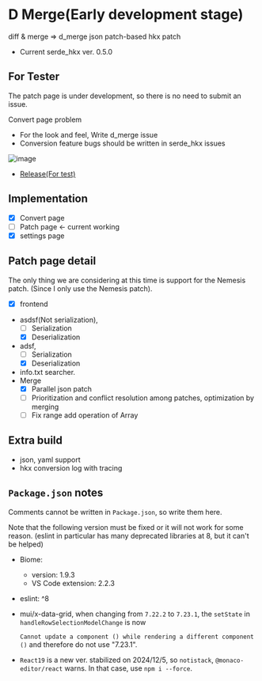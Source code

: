 # D Merge(Early development stage)

diff & merge => d_merge json patch-based hkx patch

- Current serde_hkx ver. 0.5.0

## For Tester

The patch page is under development, so there is no need to submit an issue.

Convert page problem

- For the look and feel, Write d_merge issue
- Conversion feature bugs should be written in serde_hkx issues

![image](https://github.com/user-attachments/assets/1b8f0a0b-8aa2-4bd3-9cba-f75a6ff9095d)

- [Release(For test)](https://github.com/SARDONYX-sard/d-merge/releases)

## Implementation

- [x] Convert page
- [ ] Patch page <- current working
- [x] settings page

## Patch page detail

The only thing we are considering at this time is support for the Nemesis patch.
(Since I only use the Nemesis patch).

- [x] frontend
- asdsf(Not serialization),
  - [ ] Serialization
  - [x] Deserialization
- adsf,
  - [ ] Serialization
  - [x] Deserialization
- info.txt searcher.
- Merge
  - [x] Parallel json patch
  - [ ] Prioritization and conflict resolution among patches, optimization by
        merging
  - [ ] Fix range add operation of Array

## Extra build

- json, yaml support
- hkx conversion log with tracing

## `Package.json` notes

Comments cannot be written in `Package.json`, so write them here.

Note that the following version must be fixed or it will not work for some
reason. (eslint in particular has many deprecated libraries at 8, but it can't
be helped)

- Biome:
  - version: 1.9.3
  - VS Code extension: 2.2.3
- eslint: ^8

- mui/x-data-grid, when changing from `7.22.2` to `7.23.1`, the `setState` in
  `handleRowSelectionModelChange` is now

  `Cannot update a component () while rendering a different component ()` and
  therefore do not use "7.23.1".

- `React19` is a new ver. stabilized on 2024/12/5, so `notistack`,
  `@monaco-editor/react` warns. In that case, use `npm i --force`.

